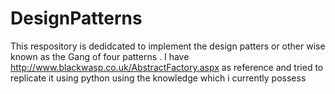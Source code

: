 # DesignPatterns

This respository is dedidcated to implement the design patters or other wise known as the Gang of four patterns . I have http://www.blackwasp.co.uk/AbstractFactory.aspx as reference and tried to replicate it using python using the knowledge which i currently possess
